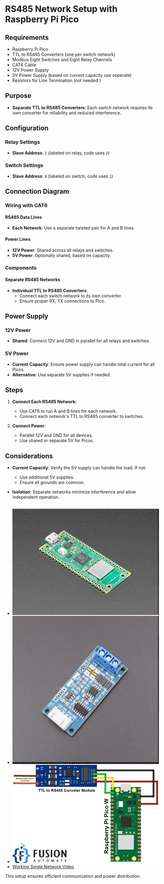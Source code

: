 # RS485 Network Setup with Raspberry Pi Pico

## Requirements

- Raspberry Pi Pico
- TTL to RS485 Converters (one per switch network)
- Modbus Eight Switches and Eight Relay Channels
- CAT6 Cable
- 12V Power Supply
- 5V Power Supply (based on current capacity use seperate)
- Resistors for Line Termination (not needed )

## Purpose

- **Separate TTL to RS485 Converters**: Each switch network requires its own converter for reliability and reduced interference.

## Configuration

### Relay Settings
- **Slave Address**: `2` (labeled on relay, code uses `2`)

### Switch Settings
- **Slave Address**: `8` (labeled on switch, code uses `1`)

## Connection Diagram

### Wiring with CAT6

#### RS485 Data Lines
- **Each Network**: Use a separate twisted pair for A and B lines.

#### Power Lines
- **12V Power**: Shared across all relays and switches.
- **5V Power**: Optionally shared, based on capacity.

### Components

#### Separate RS485 Networks
- **Individual TTL to RS485 Converters**: 
  - Connect each switch network to its own converter.
  - Ensure proper RX, TX connections to Pico.

## Power Supply

### 12V Power
- **Shared**: Connect 12V and GND in parallel for all relays and switches.

### 5V Power
- **Current Capacity**: Ensure power supply can handle total current for all Picos.
- **Alternative**: Use separate 5V supplies if needed.

## Steps

1. **Connect Each RS485 Network:**
   - Use CAT6 to run A and B lines for each network.
   - Connect each network's TTL to RS485 converter to switches.

2. **Connect Power:**
   - Parallel 12V and GND for all devices.
   - Use shared or separate 5V for Picos.

## Considerations

- **Current Capacity**: Verify the 5V supply can handle the load. If not:
  - Use additional 5V supplies.
  - Ensure all grounds are common.

- **Isolation**: Separate networks minimize interference and allow independent operation.

##

- ![Pico Board](https://github.com/Ayocrypt/ModbusRaspberryPico/blob/main/RPI_pico.jpg)
- ![RS485 TTL](https://github.com/Ayocrypt/ModbusRaspberryPico/blob/main/RS485_ttll.jpg)
- ![Sample Connections](https://github.com/Ayocrypt/ModbusRaspberryPico/blob/main/sample_connections.jpg)
- [Working Single Network Video](https://github.com/Ayocrypt/ModbusRaspberryPico/blob/main/working_single_network_video.mp4)

This setup ensures efficient communication and power distribution.

